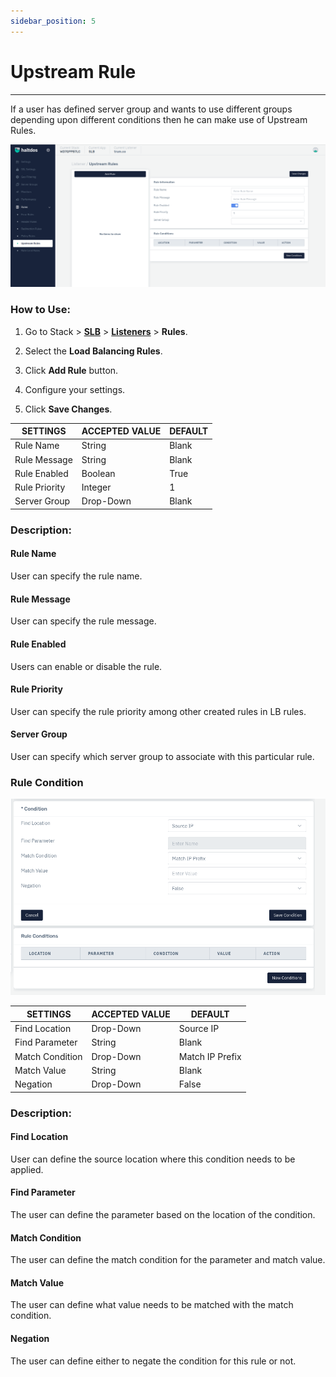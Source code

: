 ```yaml
---
sidebar_position: 5
---
```


# Upstream Rule

---

If a user has defined server group and wants to use different groups depending upon different conditions then he can make use of Upstream Rules.

![Upstream rule](/img/adc/v2/upstream.png)

### How to Use:

1. Go to Stack > [**SLB**](/adc/docs) > [**Listeners**](../../listeners/) > **Rules**.

2. Select the **Load Balancing Rules**.

3. Click **Add Rule** button.

4. Configure your settings. 

5. Click **Save Changes**.

| SETTINGS       | ACCEPTED VALUE | DEFAULT |
|----------------|----------------|---------|
| Rule Name      | String         | Blank   |
| Rule Message   | String         | Blank   |
| Rule Enabled   | Boolean        | True    |
| Rule Priority  | Integer        | 1       |
| Server Group   | Drop-Down      | Blank   |

### **Description**:

#### Rule Name 

User can specify the rule name.

#### Rule Message

User can specify the rule message.

#### Rule Enabled

Users can enable or disable the rule.

#### Rule Priority

User can specify the rule priority among other created rules in LB rules.

#### Server Group

User can specify which server group to associate with this particular rule.

### Rule Condition

![Upstream rule](/img/adc/v2/upstreamrule1.png)

| SETTINGS        | ACCEPTED VALUE | DEFAULT         |
|-----------------|----------------|-----------------|
| Find Location   | Drop-Down      | Source IP       |
| Find Parameter  | String         | Blank           |
| Match Condition | Drop-Down      | Match IP Prefix |
| Match Value     | String         | Blank           |
| Negation        | Drop-Down      | False           |

### **Description**:

#### Find Location

User can define the source location where this condition needs to be applied.

#### Find Parameter

The user can define the parameter based on the location of the condition.

#### Match Condition

The user can define the match condition for the parameter and match value.

#### Match Value

The user can define what value needs to be matched with the match condition.

#### Negation

The user can define either to negate the condition for this rule or not.